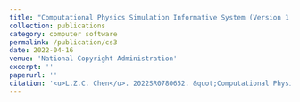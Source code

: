 ```yaml
---
title: "Computational Physics Simulation Informative System (Version 1.0)"
collection: publications
category: computer software
permalink: /publication/cs3
date: 2022-04-16
venue: 'National Copyright Administration'
excerpt: ''
paperurl: ''
citation: '<u>L.Z.C. Chen</u>. 2022SR0780652. &quot;Computational Physics Simulation Informative System (Version 1.0). &quot; 2022 (April 16, 2022). <i>National Copyright Administration.</i>'
---
```

